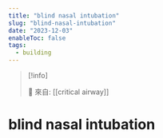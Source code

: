 ```yaml
---
title: "blind nasal intubation"
slug: "blind-nasal-intubation"
date: "2023-12-03"
enableToc: false
tags:
  - building
---
```


> [!info]
>
> 🌱 來自: [[critical airway]]

# blind nasal intubation



